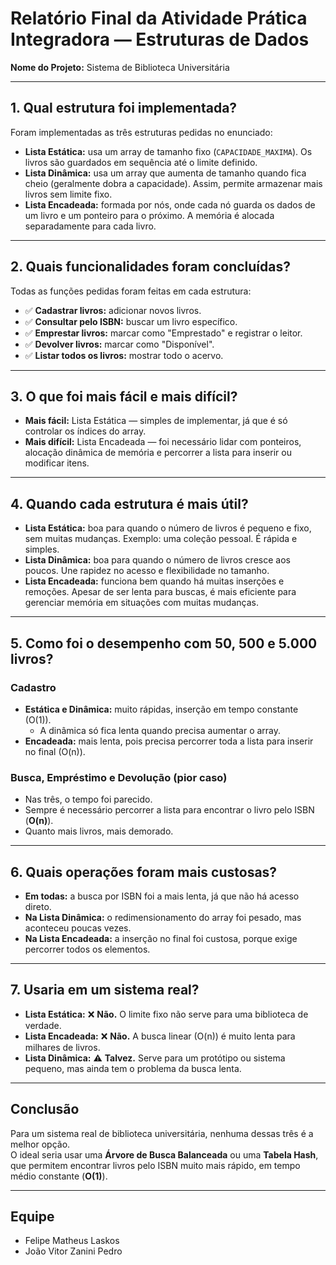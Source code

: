 # Relatório Final da Atividade Prática Integradora — Estruturas de Dados

**Nome do Projeto:** Sistema de Biblioteca Universitária

---

## 1. Qual estrutura foi implementada?

Foram implementadas as três estruturas pedidas no enunciado:

- **Lista Estática:** usa um array de tamanho fixo (`CAPACIDADE_MAXIMA`). Os livros são guardados em sequência até o limite definido.
- **Lista Dinâmica:** usa um array que aumenta de tamanho quando fica cheio (geralmente dobra a capacidade). Assim, permite armazenar mais livros sem limite fixo.
- **Lista Encadeada:** formada por nós, onde cada nó guarda os dados de um livro e um ponteiro para o próximo. A memória é alocada separadamente para cada livro.

---

## 2. Quais funcionalidades foram concluídas?

Todas as funções pedidas foram feitas em cada estrutura:

- ✅ **Cadastrar livros:** adicionar novos livros.
- ✅ **Consultar pelo ISBN:** buscar um livro específico.
- ✅ **Emprestar livros:** marcar como "Emprestado" e registrar o leitor.
- ✅ **Devolver livros:** marcar como "Disponível".
- ✅ **Listar todos os livros:** mostrar todo o acervo.

---

## 3. O que foi mais fácil e mais difícil?

- **Mais fácil:** Lista Estática — simples de implementar, já que é só controlar os índices do array.
- **Mais difícil:** Lista Encadeada — foi necessário lidar com ponteiros, alocação dinâmica de memória e percorrer a lista para inserir ou modificar itens.

---

## 4. Quando cada estrutura é mais útil?

- **Lista Estática:** boa para quando o número de livros é pequeno e fixo, sem muitas mudanças. Exemplo: uma coleção pessoal. É rápida e simples.
- **Lista Dinâmica:** boa para quando o número de livros cresce aos poucos. Une rapidez no acesso e flexibilidade no tamanho.
- **Lista Encadeada:** funciona bem quando há muitas inserções e remoções. Apesar de ser lenta para buscas, é mais eficiente para gerenciar memória em situações com muitas mudanças.

---

## 5. Como foi o desempenho com 50, 500 e 5.000 livros?

### Cadastro
- **Estática e Dinâmica:** muito rápidas, inserção em tempo constante (O(1)).
    - A dinâmica só fica lenta quando precisa aumentar o array.
- **Encadeada:** mais lenta, pois precisa percorrer toda a lista para inserir no final (O(n)).

### Busca, Empréstimo e Devolução (pior caso)
- Nas três, o tempo foi parecido.
- Sempre é necessário percorrer a lista para encontrar o livro pelo ISBN (**O(n)**).
- Quanto mais livros, mais demorado.

---

## 6. Quais operações foram mais custosas?

- **Em todas:** a busca por ISBN foi a mais lenta, já que não há acesso direto.
- **Na Lista Dinâmica:** o redimensionamento do array foi pesado, mas aconteceu poucas vezes.
- **Na Lista Encadeada:** a inserção no final foi custosa, porque exige percorrer todos os elementos.

---

## 7. Usaria em um sistema real?

- **Lista Estática:** ❌ **Não.** O limite fixo não serve para uma biblioteca de verdade.
- **Lista Encadeada:** ❌ **Não.** A busca linear (O(n)) é muito lenta para milhares de livros.
- **Lista Dinâmica:** ⚠️ **Talvez.** Serve para um protótipo ou sistema pequeno, mas ainda tem o problema da busca lenta.

---

## Conclusão

Para um sistema real de biblioteca universitária, nenhuma dessas três é a melhor opção.  
O ideal seria usar uma **Árvore de Busca Balanceada** ou uma **Tabela Hash**, que permitem encontrar livros pelo ISBN muito mais rápido, em tempo médio constante (**O(1)**).

---

## Equipe

- Felipe Matheus Laskos
- João Vitor Zanini Pedro
